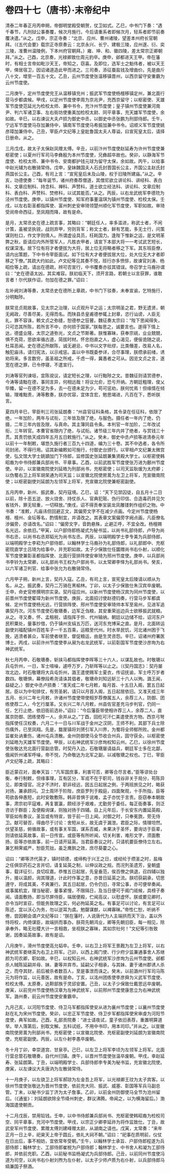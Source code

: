 # 卷四十七（唐书）·末帝纪中

清泰二年春正月丙申朔，帝御明堂殿受朝贺，仗卫如式。乙巳，中书门下奏：“遇千春节，凡刑狱公事奏覆，候次月施行。今后请重系者即候次月，轻系者即节前奏覆决遣。”从之。戊申，宗正寺奏：“北京、应州、曹州诸陵，望差本州府长官朝拜。（《五代会要》载宗正寺原奏云：北京永兴、长宁、建极三陵，应州遂、衍、奕三陵，准曹州温陵例，下本州府官朝拜。）雍、坤、和、徽四陵，差太常宗正卿朝拜。”从之。己酉，北京奏，光禄卿致仕周元豹卒。庚申，邺都进天王甲。帝在藩时，有相士言帝如毗沙天王，帝知之，窃喜。及即位，选军士之魁伟者，被以天王甲，俾居宿卫，因诏诸道造此甲而进之。三司奏，添征蚕盐钱及增曲价。先是曲斤八十文，增至一百五十文。乙丑，云州节度使张温移镇晋州，以西京留守安重霸为云州节度使。

二月庚午，定州节度使兖王从温移镇兖州；振武军节度使杨檀移镇定州，兼北面行营马步都虞候。甲戌，以定州节度使李周为京兆尹，充西京留守；以枢密使、天雄军节度使范延光为检校太师、兼中书令，充汴州节度使；皇子镇州节度使兼河南尹、判六军诸卫事、左右街坊使重美加检校太尉、同平章事，充天雄军节度使，余如故。辛巳，以右谏议大夫卢损为御史中丞，以御史中丞张鹏为刑部侍郎。壬午，宁远军节度使马存加兼侍中，镇南军节度使马希振加兼中书令。诏顺义军节度使姚彦璋加兼侍中。己丑，宰臣卢文纪等上皇妣鲁国太夫人尊谥，曰宣宪皇太后，请择日册命。从之。

三月戊戌，故太子太保赵凤赠太傅。辛丑，以前汴州节度使赵延寿为许州节度使兼枢密使；以夏州行军司马李彝殷为本州节度使，兄彝超卒故也。癸卯，以静海军节度使、检校太师、兼中书令、安南都护钱元球为留守太保，余如故。丙午，以给事中赵光辅为右散骑常侍。戊申，皇妹魏国夫人石氏封晋国长公主，齐国公主赵氏封燕国长公主。己酉，有司上言：“宣宪皇后未及山陵，权于旧陵所建庙。”从之。辛亥，功德使奏：“每年诞节，诸州府奏荐僧道，其僧尼欲立讲论科、讲经科、表白科、文章应制科、持念科、禅科、声赞科，道士欲立经法科、讲论科、文章应制科、表白科、声赞科、焚修科，以试其能否。”从之。丙辰，以右龙武统军李德珫为泾州节度使。庚申，以镇州节度使、知军府事董温琪为镇州节度使、检校太保。壬戌，以左右彰圣都指挥使、富州刺史安审琦领楚州顺化军节度使，军职如故。审琦受闵帝命西征，至凤翔而降，故有是命。

是月，太常丞史在德上疏言事，其略曰：“朝廷任人，率多滥进，称武士者，不闲计策，虽被坚执锐，战则弃甲，穷则背军；称文士者，鲜有艺能，多无士行，问策谋则杜口，作文字则倩人。所谓虚设具员，枉耗国力。逢陛下惟新之运，是文明革弊之秋，臣请应内外所管军人，凡胜衣甲者，请宣下本部大将一一考试武艺短长，权谋深浅。居下位有将才者便拔为大将，居上位无将略者移之下军。其东班臣僚，请内出策题，下中书令宰臣面试。如下位有大才者便拔居大位，处大位无大才者即移之下僚。”其疏大约如此。卢文纪等见其奏不悦，班行亦多愤悱，故谏官刘涛、杨昭俭等上疏，请出在德疏，辨可否宣行，中书覆奏亦驳其错误。帝召学士马裔孙谓曰：“史在德语太凶，其实难容。朕初临天下，须开言路，若朝士以言获罪，谁敢言者！尔代朕作诏，勿加在德之罪。”诏曰：

左补阙刘涛等奏，太常丞史在德所上章疏，中书门下驳奏，未奉宣谕，乞特施行，分明黜陟。

朕常览贞观故事，见太宗之治理，以贞观升平之运；太宗明圣之君，野无遗贤，朝无阙政，尽善尽美，无得而名。而陕县丞皇甫德参辄上封章，恣行讪谤，人臣无礼，罪不容诛，赖文贞之弥缝，恕德参之狂瞽。魏征奏太宗曰：“陛下思闻得失，只可恣其所陈，若所言不中，亦何损于国家。”朕每思之，诚要言也。遂得下情上达，德盛业隆，太宗之道弥光，文贞之节斯著。朕惟寡昧，获奉宗祧，业业兢兢，惧不克荷，思欲率循古道，简拔时材。怀忠抱直之人，虚心渴见，便佞诡随之说，杜耳恶闻。史在德近所献陈，诚无避忌，中书以文字纰缪，比类僭差，改易人名，触犯庙讳，请归宪法，以示戒惩。盖以中书既委参详，合尽事理，朕缵承前绪，诱劝将来。多言数穷，虽圣祖之所戒，千虑一得，冀愚者之可从。因览文贞之言，遂宽在德之罪，已令停寝，不遣宣行。

刘涛等官列谏垣，宜陈谠议，请定短长之理，以行黜陟之文。昔魏征则请赏德参，今涛等请黜在德，事同言异，何相远哉！将议允俞，恐亏开纳。方朝廷粗理，俊乂毕臻，留一在德不足为多，去一在德未足为少，苟可惩劝，朕何忧焉！但缘情在倾输，理难黜责，涛等敷奏，朕亦优容，宜体含宏，勉思竭进，凡百在下，悉听朕言。

夏四月辛巳，宰臣判三司张延朗奏：“州县官征科条格，其令录在任征科，依限了绝，一年加阶，两年与试衔，三年皆及限了绝，与服色。摄任者一年内了绝，仍摄，二年三年内皆及限，与真命。其主簿同县令条。本判官一年加阶，二年改试衔，三年转官。本曹官省限内了绝，与试衔。诸节级三年内并了绝者，与赏钱三十贯。其责罚依天成四年五月五日敕施行。”从之。癸未，御史中丞卢损等进清泰元年以前十一年制敕，堪悠久施行者三百九十四道，编为三十卷。其不中选者，各令所司封闭，不得行用。诏其新编敕如可施行，付御史台颁行。以宰相卢文纪兼太微宫使，弘文馆大学士姚顗加门下侍郎，监修国史张延朗兼集贤殿大学士。以枢密使韩昭裔为中书侍郎兼兵部尚书、平章事。乙酉，以前武胜军节度使张万进为鄜州节度使。辛卯，以宣徽南院使刘延皓为刑部尚书，充枢密使；以司天监耿瑗为太府卿；以伪蜀右卫上将军胡杲通为司天监；以宣徽北院使房暠为左卫上将军，充宣徽南院使；以枢密副使刘延朗为左领军上将军，充宣徽北院使兼枢密副使。

五月丙申，新州、振武奏，契丹寇境。乙巳，诏：“天下见禁囚徒，自五月十二日以前，除十恶五逆、放火烧舍、持仗杀人、官典犯赃、伪行印信、合造毒药并见欠省钱外，罪无轻重，一切释放。”庚戌，诏不得贡奉宝装龙凤雕镂刺作组织之物。中书奏：“准敕，凡庙讳但回避正文，其偏旁文字不在减少点画。今定州节度使杨檀、檀州、金坛等名，酌情制宜，并请改之。其表章文案偏旁字阙点画，凡臣僚名涉偏旁，亦请改名。”诏曰：“偏旁文字，音韵悬殊，止避正呼，不宜全改。杨檀赐名光远，余依旧。”甲寅，以户部侍郎杨凝式为秘书监，以尚书礼部侍郎，卢导为尚书右丞，以尚书右丞郑韬光为尚书左丞。丙辰，以端明殿学士李专美为兵部侍郎，以端明殿学士李崧为户部侍郎，以翰林学士马裔孙为礼部侍郎，以礼部郎中、充枢密院直学士吕琦为给事中，并充职如故。太子少保致仕任圜赠尚书右仆射，以顺化军节度使兼彰圣都指挥使、北面行营排阵使安审琦为邢州节度使。庚申，以兵部尚书李铃为太常卿，以礼部尚书王权为户部尚书，以太常卿李怿为礼部尚书。癸亥，以六军诸卫判官、给事中张允为右散骑常侍。

六月甲子朔，新州上言，契丹入寇。乙丑，有司上言，宣宪皇太后陵请以顺从为名，从之。振武奏，契丹二万骑在黑榆林。丁卯，以太子少保致仕朱汉宾卒废朝。壬申，命史官修撰明宗实录。契丹寇应州。以新州节度使杨汉宾为同州节度使，以前晋州节度使翟璋为新州节度使。庚辰，北面招讨使赵德钧奏，行营马步军都虞候、定州节度使杨光远，行营排阵使、邢州节度使安审琦帅本军至易州，见进军追袭契丹次。河东节度使石敬瑭奏，边军乏刍粮，其安重荣巡边兵士欲移振武就粮。从之。寻又奏，怀、孟租税，请指挥于忻、代州输纳。朝廷以边储不给，诏河东户民积粟处，量事抄借，仍于镇州支绢五万匹，送河东充博采之直。是月，北面转运副使刘福配镇州百姓车子一千五百乘，运粮至代州。时水旱民饥，河北诸州困于飞挽，逃溃者甚众，军前使者继至，督促粮运，由是生灵咨怨。辛巳，诏诸州府署医博士。丙戌，以前许州节度使李从昶为右龙武统军，以前彰国军节度使沙彦珣为右神武统军。

秋七月丙申，石敬瑭奏，斩挟马都指挥使李晖等三十六人，以谋乱故也。时敬瑭以兵屯忻州，一日，军士喧噪，遽呼万岁，乃斩晖等以止之。（《契丹国志》：契丹屡攻北边，时石敬瑭将大兵屯忻州，潞王遣使赐军士夏衣，传诏抚谕，军士呼万岁者数四。敬瑭惧，幕僚段希尧请诛其倡者，敬瑭命刘知远斩三十六人以殉。潞王闻，益疑之。）御史中丞卢损奏：“准天成二年七月敕，每月首、十五日入阁，罢五日起居。臣以为中旬排仗，有劳圣躬，请只以月首入阁，五日起居依旧。又准天成三年五月、长兴二年七月敕，许诸州节度使带使相岁荐僚属五人，余荐三人，防御、团练使荐二人，今乞行厘革。又长兴二年八月敕，州县佐官差充马步判官，仍同一任，乞行止绝，依旧衙前选补。”诏曰：“今后藩臣带使相许荐三人，余荐二人，直属京防御、团练使荐一人，余并从之。”丁酉，回纥可汗仁美遣使贡方物。西京弓弩指挥使任汉权奏，六月二十一日与川军战于金州之汉阴，王师不利，其部下兵士除伤痍外，已至凤翔。先是，盩厔镇将刘赟引军入川界，为蜀将全师郁所败。金州都监崔处讷重伤，诸州屯兵溃散。金州防御使马全节收合州兵，固守获全。以枢密使刘延皓为天雄军节度使。甲辰，以右神武统军沙彦珣权知云州。乙巳，以徐州节度使张敬达充北面行营副总管。时契丹入边，石敬瑭屡请益兵，朝廷军士多在北鄙，俄闻忻州诸军呼噪，帝不悦，乃命敬达为北军之副，以减敬瑭之权也。丁巳，宰臣卢文纪等上疏，其略曰：

臣近蒙召对，面奉天旨：“凡军国庶事，利害可否，卿等合尽言者。”臣等谬处台衡，奉行制敕，但缘事理，互有区分，军戎不在于职司，钱谷非关于局分，苟陈异见，即类侵官。况才不济时，职非经远，因五日起居之例，于两班旅见之时，略获对扬，兼承顾问。卫士周环于阶陛，庶臣罗列于殿庭，四面聚观，十手所指，臣等苟欲各伸愚短，此时安敢敷陈。韩非昔惧于说难，孟子亦忧于言责。臣窃奉本朝故事，肃宗初平寇难，再复寰瀛，颇经涉于艰难，尤勤劳于委任。每正衙奏事，则泛咨访于群臣；及便殿询谋，则独对扬于四辅。自上元年后，于长安东内置延英殿，宰臣如有奏议，圣旨或有特宣，皆于前一日上闻。对御之时，只奉冕旒，旁无侍卫。献可替否，得曲尽于讨论：舍短从长，故无虞于漏泄。君臣之际，情理坦然。伏望圣慈，俯循故事，或有事关军国，谋系否臧，未果决于圣怀，要询访于臣辈，则请依延英故事，前一日传宣。或臣等有所听闻，切关利害，难形文字，须面敷扬，臣等亦依故事，前一日请开延英。当君臣奏议之时，只请机要臣僚侍立左右。兼乞稍霁威严，恕臣荒拙，虽乏鹰鹯之效，庶尽葵藿之心。

诏曰：“卿等济代英才，镇时硕德，或缔构于兴王之日，或经纶于缵圣之时，盐梅之任俱崇药石之言并切，请复延英之制，以伸议政之规。而况列圣遗芳，皇朝盛事，载详征引，良切叹嘉。恭惟五日起居，先皇垂范，俟百僚之俱退，召四辅以独升，接以温颜，询其理道，计此时作事之意，亦昔日延英之流。朕叨获嗣承，切思遵守，将成其美，不爽兼行。其五日起居，仍令仍旧，寻常公事，亦可便举奏闻。或事属机宜，理当秘密，量事紧慢，不限隔日，及当日便可于阁门祗候，具榜子奏闻。请面敷扬，即当尽屏侍臣，端居便殿，伫闻高议，以慰虚怀。朕或要见卿时，亦令当时宣召，但能务致理之实，何必拘延英之名。有事足可以讨论，有言足可以陈述，宜以沃心为务，勿以逆耳为虞。勉罄谋猷，以裨寡昧。”帝性仁恕，听纳不倦，尝因朝会谓卢文纪等曰：“朕在藩时，人说唐代为人主端拱而天下治，盖以外恃将校，内倚谋臣，故端拱而事办。朕荷先朝鸿业，卿等先朝旧臣，每一相见，除承奉外，略无社稷大计一言相救，坐视朕之寡昧，其如宗社何！”文纪等引咎致谢，因奏延英故事，故有是诏。

八月庚午，滑州节度使高允韬卒。壬申，以右卫上将军王景戡为左卫上将军，以右神武统军娄继英为右卫上将军。己卯，以西上阁门使、行少府少监兼通事舍人苏继颜为司农卿，职如故。辛巳，以权知云州、右神武统军沙彦珣为云州节度使。邺都杀人贼陈延嗣并母、妹、妻等并弃市。延嗣父子相承，与其妹、妻于诸州郡诱人杀之，而夺其财，前后被杀者数百人，至是事泄而诛之。癸未，以前潞州行军司马陈元为将作监，以元善医，故有是命。丁亥，以洺州团练使李彦舜为义武军节度使、检校太傅。太原奏，达靼部族于灵邱安置。己丑，以太子少保致仕戴思远卒废朝。庚寅，以前兖州节度使杨汉章为左神武统军，以前邢州节度使康思立为右神武统军。潞州奏，前云州节度使安重霸卒。

九月己亥，以河阳节度使、侍卫马军都指挥使安从进为襄州节度使；以襄州节度使赵在礼为宋州节度使。癸卯，以忠正军节度使、侍卫步军都指挥使宋审虔为河阳节度使，典军如故。己酉，礼部贡院奏：“进士请夜试，童子依旧表荐，重置明算道举。举人落第后，别取文解。五科试纸，不用中书印，用本司印。”并从之。以宣徽南院使房暠为刑部尚书，充枢密使；以宣徽北院使、充枢密副使刘延朗为宣徽南院使，充枢密副使。丙辰，以左仆射李愚卒废朝。

冬十月丁卯，幸崇道宫、甘泉亭。己巳，以左卫上将军李顷为左领军上将军。北面行营总管石敬瑭奏，自代州归镇。庚午，以晋州节度使张温卒废朝。甲戌，幸赵延寿、张延朗第。丁丑，以端明殿学士、兵部侍郎李专美为秘书监，充宣徽北院使。庚寅，以左谏议大夫唐汭为左散骑常侍。

十一月庚子，以左骁卫上将军郝琼为左金吾上将军，以光禄卿王玟为太子宾客。以徐州节度使张敬达为晋州节度使，依前充大同、振武、威塞、彰国等军兵马副总管。丁未，以秘书少监丁济为太子詹事。乙卯，以前金州防御使马全节为沧州留后。（《通鉴》：刘延朗欲除全节绛州刺史，群议沸腾。帝闻之，以为横海留后。）渤海国遣使朝贡。

十二月戊辰，禁用铅钱。壬申，以中书侍郎兼兵部尚书、充枢密使韩昭裔为检校司空、同平章事，充河中节度使。甲戌，以宗正少卿李延祚为将作监致仕。丁丑，故武安军州节度使、累赠太傅刘建峰赠太尉，从湖南之请也。戊寅，太常奏：“来年正月一日上辛，祀昊天上帝于圆丘，依礼大祠不朝。”诏曰：“祀事在质明前，仪仗在日出后，事不相妨，宜依常年受朝。”壬午，以翰林学士承旨、户部侍郎程遂为兵部侍郎；翰林学士、工部侍郎崔棁为户部侍郎；翰林学士、中书舍人和凝为工部侍郎，并依前充职。乙酉，以前秘书监杨凝式为兵部侍郎。己丑，以前同州节度使冯道为司空，以尚书右仆射刘煦为左仆射，以太子少师卢质为右仆射，以兵部侍郎马缟兼国子祭酒。
